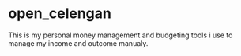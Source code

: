 # open_celengan

This is my personal money management and budgeting tools i use to manage
my income and outcome manualy.

